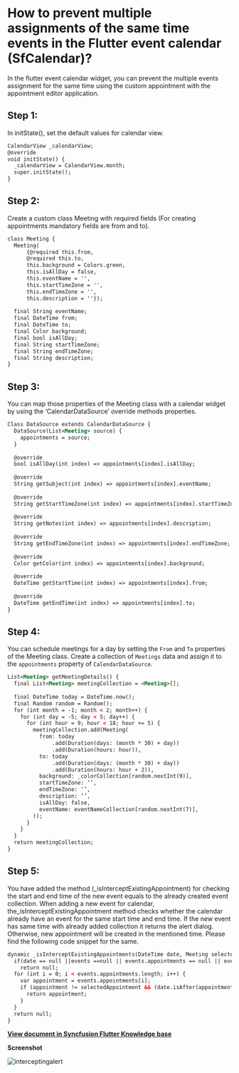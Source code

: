 # How to prevent multiple assignments of the same time events in the Flutter event calendar (SfCalendar)?

In the flutter event calendar widget, you can prevent the multiple events assignment for the same time using the custom appointment with the appointment editor application.

## Step 1:
In initState(), set the default values for calendar view.

```xml
CalendarView _calendarView;
@override
void initState() {
  _calendarView = CalendarView.month;
  super.initState();
}
```
 

## Step 2:
Create a custom class Meeting with required fields (For creating appointments mandatory fields are from and to).

```xml
class Meeting {
  Meeting(
      {@required this.from,
      @required this.to,
      this.background = Colors.green,
      this.isAllDay = false,
      this.eventName = '',
      this.startTimeZone = '',
      this.endTimeZone = '',
      this.description = ''});
 
  final String eventName;
  final DateTime from;
  final DateTime to;
  final Color background;
  final bool isAllDay;
  final String startTimeZone;
  final String endTimeZone;
  final String description;
}
```
## Step 3:
You can map those properties of the Meeting class with a calendar widget by using the ‘CalendarDataSource’ override methods properties.

```xml
Class DataSource extends CalendarDataSource {
  DataSource(List<Meeting> source) {
    appointments = source;
  }
 
  @override
  bool isAllDay(int index) => appointments[index].isAllDay;
 
  @override
  String getSubject(int index) => appointments[index].eventName;
 
  @override
  String getStartTimeZone(int index) => appointments[index].startTimeZone;
 
  @override
  String getNotes(int index) => appointments[index].description;
 
  @override
  String getEndTimeZone(int index) => appointments[index].endTimeZone;
 
  @override
  Color getColor(int index) => appointments[index].background;
 
  @override
  DateTime getStartTime(int index) => appointments[index].from;
 
  @override
  DateTime getEndTime(int index) => appointments[index].to;
}
``` 

## Step 4:
You can schedule meetings for a day by setting the `From` and `To` properties of the Meeting class. Create a collection of `Meetings`  data and assign it to the `appointments` property of `CalendarDataSource`.

```xml
List<Meeting> getMeetingDetails() {
  final List<Meeting> meetingCollection = <Meeting>[];
 
  final DateTime today = DateTime.now();
  final Random random = Random();
  for (int month = -1; month < 2; month++) {
    for (int day = -5; day < 5; day++) {
      for (int hour = 9; hour < 18; hour += 5) {
        meetingCollection.add(Meeting(
          from: today
              .add(Duration(days: (month * 30) + day))
              .add(Duration(hours: hour)),
          to: today
              .add(Duration(days: (month * 30) + day))
              .add(Duration(hours: hour + 2)),
          background: _colorCollection[random.nextInt(9)],
          startTimeZone: ‘’,
          endTimeZone: ‘’,
          description: ‘’,
          isAllDay: false,
          eventName: eventNameCollection[random.nextInt(7)],
        ));
      }
    }
  }
  return meetingCollection;
}
```
## Step 5:
You have added the method (_isInterceptExistingAppointment) for checking the start and end time of the new event equals to the already created event collection. When adding a new event for calendar, the_isInterceptExistingAppointment method checks whether the calendar already have an event for the same start time and end time. If the new event has same time with already added collection it returns the alert dialog. Otherwise, new appointment will be created in the mentioned time. Please find the following code snippet for the same.

```xml
dynamic _isInterceptExistingAppointments(DateTime date, Meeting selectedAppointment) {
  if(date == null ||events ==null || events.appointments == null || events.appointments.isEmpty)
    return null;
  for (int i = 0; i < events.appointments.length; i++) {
    var appointment = events.appointments[i];
    if (appointment != selectedAppointment && (date.isAfter(appointment.from) || _isSameDateTime(date, appointment.from)) && date.isBefore(appointment.to)) {
      return appointment;
    }
  }
  return null;
}
```
**[View document in Syncfusion Flutter Knowledge base](https://www.syncfusion.com/kb/11411/how-to-prevent-multiple-assignments-of-the-same-time-events-in-the-flutter-event-calendar)**

**Screenshot**

![interceptingalert](http://www.syncfusion.com/uploads/user/kb/flut/flut-789/flut-789_img1.png)
